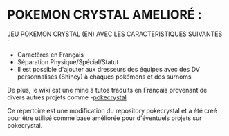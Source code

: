 **POKEMON CRYSTAL AMELIORÉ :**
==============================

JEU POKEMON CRYSTAL (EN) AVEC LES CARACTERISTIQUES SUIVANTES :
- Caractères en Français
- Séparation Physique/Spécial/Statut
- Il est possible d'ajouter aux dresseurs des équipes avec des DV personnalisés (Shiney) à chaques pokémons et des surnoms

De plus, le wiki est une mine à tutos traduits en Français provenant de divers autres projets comme
-[pokecrystal](https://github.com/pret/pokecrystal)

Ce répertoire est une modification du repository pokecrystal et a été créé pour être utilisé comme base améliorée pour d'éventuels projets sur pokecrystal.

